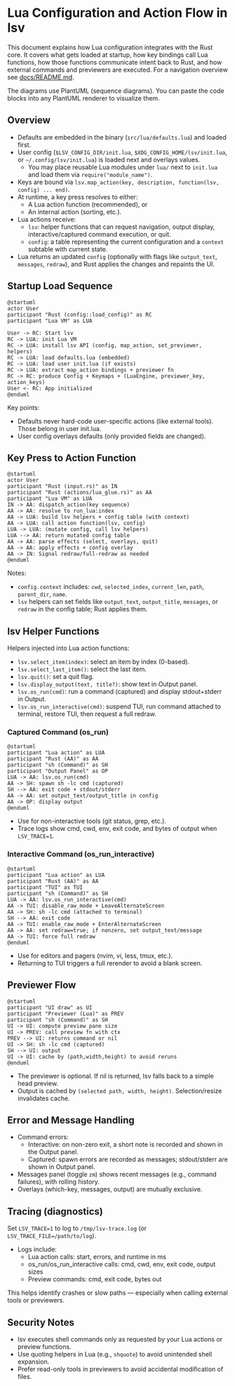 # Lua Configuration and Action Flow in lsv

This document explains how Lua configuration integrates with the Rust core. It covers what gets loaded at startup, how key bindings call Lua functions, how those functions communicate intent back to Rust, and how external commands and previewers are executed. For a navigation overview see [docs/README.md](README.md).

The diagrams use PlantUML (sequence diagrams). You can paste the code blocks into any PlantUML renderer to visualize them.

## Overview

- Defaults are embedded in the binary (`src/lua/defaults.lua`) and loaded first.
- User config (`$LSV_CONFIG_DIR/init.lua`, `$XDG_CONFIG_HOME/lsv/init.lua`, or `~/.config/lsv/init.lua`) is loaded next and overlays values.
  - You may place reusable Lua modules under `lua/` next to `init.lua` and load them via `require("module_name")`.
- Keys are bound via `lsv.map_action(key, description, function(lsv, config) ... end)`.
- At runtime, a key press resolves to either:
  - A Lua action function (recommended), or
  - An internal action (sorting, etc.).
- Lua actions receive:
  - `lsv`: helper functions that can request navigation, output display, interactive/captured command execution, or quit.
  - `config`: a table representing the current configuration and a `context` subtable with current state.
- Lua returns an updated `config` (optionally with flags like `output_text`, `messages`, `redraw`), and Rust applies the changes and repaints the UI.

## Startup Load Sequence

```plantuml
@startuml
actor User
participant "Rust (config::load_config)" as RC
participant "Lua VM" as LUA

User -> RC: Start lsv
RC -> LUA: init Lua VM
RC -> LUA: install lsv API (config, map_action, set_previewer, helpers)
RC -> LUA: load defaults.lua (embedded)
RC -> LUA: load user init.lua (if exists)
RC -> LUA: extract map_action bindings + previewer fn
RC -> RC: produce Config + Keymaps + (LuaEngine, previewer_key, action_keys)
User <- RC: App initialized
@enduml
```

Key points:
- Defaults never hard-code user-specific actions (like external tools). Those belong in user init.lua.
- User config overlays defaults (only provided fields are changed).

## Key Press to Action Function

```plantuml
@startuml
actor User
participant "Rust (input.rs)" as IN
participant "Rust (actions/lua_glue.rs)" as AA
participant "Lua VM" as LUA
IN -> AA: dispatch_action(key sequence)
AA -> AA: resolve to run_lua:index
AA -> LUA: build lsv helpers + config table (with context)
AA -> LUA: call action function(lsv, config)
LUA -> LUA: (mutate config, call lsv helpers)
LUA --> AA: return mutated config table
AA -> AA: parse effects (select, overlays, quit)
AA -> AA: apply effects + config overlay
AA -> IN: Signal redraw/full-redraw as needed
@enduml
```

Notes:
- `config.context` includes: `cwd`, `selected_index`, `current_len`, `path`, `parent_dir`, `name`.
- `lsv` helpers can set fields like `output_text`, `output_title`, `messages`, or `redraw` in the config table; Rust applies them.

## lsv Helper Functions

Helpers injected into Lua action functions:

- `lsv.select_item(index)`: select an item by index (0-based).
- `lsv.select_last_item()`: select the last item.
- `lsv.quit()`: set a quit flag.
- `lsv.display_output(text, title?)`: show text in Output panel.
- `lsv.os_run(cmd)`: run a command (captured) and display stdout+stderr in Output.
- `lsv.os_run_interactive(cmd)`: suspend TUI, run command attached to terminal, restore TUI, then request a full redraw.

### Captured Command (os_run)

```plantuml
@startuml
participant "Lua action" as LUA
participant "Rust (AA)" as AA
participant "sh (Command)" as SH
participant "Output Panel" as OP
LUA -> AA: lsv.os_run(cmd)
AA -> SH: spawn sh -lc cmd (captured)
SH --> AA: exit code + stdout/stderr
AA -> AA: set output_text/output_title in config
AA -> OP: display output
@enduml
```

- Use for non-interactive tools (git status, grep, etc.).
- Trace logs show cmd, cwd, env, exit code, and bytes of output when `LSV_TRACE=1`.

### Interactive Command (os_run_interactive)

```plantuml
@startuml
participant "Lua action" as LUA
participant "Rust (AA)" as AA
participant "TUI" as TUI
participant "sh (Command)" as SH
LUA -> AA: lsv.os_run_interactive(cmd)
AA -> TUI: disable_raw_mode + LeaveAlternateScreen
AA -> SH: sh -lc cmd (attached to terminal)
SH --> AA: exit code
AA -> TUI: enable_raw_mode + EnterAlternateScreen
AA -> AA: set redraw=true; if nonzero, set output_text/message
AA -> TUI: force full redraw
@enduml
```

- Use for editors and pagers (nvim, vi, less, tmux, etc.).
- Returning to TUI triggers a full rerender to avoid a blank screen.

## Previewer Flow

```plantuml
@startuml
participant "UI draw" as UI
participant "Previewer (Lua)" as PREV
participant "sh (Command)" as SH
UI -> UI: compute preview pane size
UI -> PREV: call preview fn with ctx
PREV --> UI: returns command or nil
UI -> SH: sh -lc cmd (captured)
SH --> UI: output
UI -> UI: cache by (path,width,height) to avoid reruns
@enduml
```

- The previewer is optional. If nil is returned, lsv falls back to a simple head preview.
- Output is cached by `(selected path, width, height)`. Selection/resize invalidates cache.

## Error and Message Handling

- Command errors:
  - Interactive: on non-zero exit, a short note is recorded and shown in the Output panel.
  - Captured: spawn errors are recorded as messages; stdout/stderr are shown in Output panel.
- Messages panel (toggle `zm`) shows recent messages (e.g., command failures), with rolling history.
- Overlays (which-key, messages, output) are mutually exclusive.

## Tracing (diagnostics)

Set `LSV_TRACE=1` to log to `/tmp/lsv-trace.log` (or `LSV_TRACE_FILE=/path/to/log`).
- Logs include:
  - Lua action calls: start, errors, and runtime in ms
  - os_run/os_run_interactive calls: cmd, cwd, env, exit code, output sizes
  - Preview commands: cmd, exit code, bytes out

This helps identify crashes or slow paths — especially when calling external tools or previewers.

## Security Notes

- lsv executes shell commands only as requested by your Lua actions or preview functions.
- Use quoting helpers in Lua (e.g., `shquote`) to avoid unintended shell expansion.
- Prefer read-only tools in previewers to avoid accidental modification of files.

